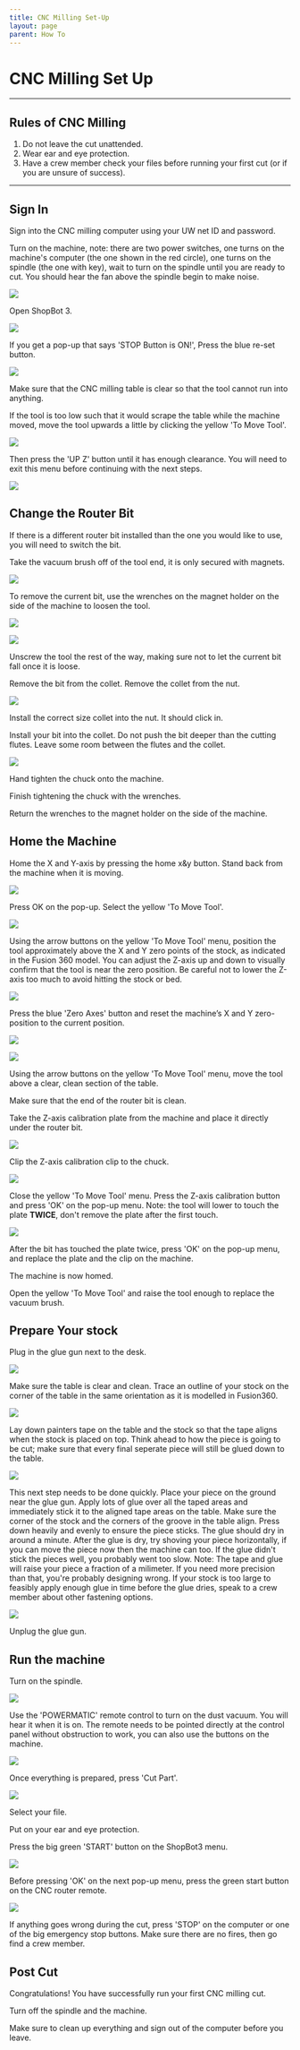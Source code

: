 ```yaml
---
title: CNC Milling Set-Up
layout: page
parent: How To
---
```


# CNC Milling Set Up

---

## Rules of CNC Milling

1. Do not leave the cut unattended.
2. Wear ear and eye protection.
3. Have a crew member check your files before running your first cut (or if you are unsure of success).

---

## Sign In

Sign into the CNC milling computer using your UW net ID and password.

Turn on the machine, note: there are two power switches, one turns on the machine's computer (the one shown in the red circle), one turns on the spindle (the one with key), wait to turn on the spindle until you are ready to cut. You should hear the fan above the spindle begin to make noise.

![](/assets/images/cnc_setup/turn_on_machine.png)

Open ShopBot 3.

![](/assets/images/cnc_setup/open_shopBot3.png)

If you get a pop-up that says 'STOP Button is ON!', Press the blue re-set button.

![](/assets/images/cnc_setup/reset_button.png)

Make sure that the CNC milling table is clear so that the tool cannot run into anything.

If the tool is too low such that it would scrape the table while the machine moved, move the tool upwards a little by clicking the yellow 'To Move Tool'.

![](/assets/images/cnc_setup/open_moveTool.png)

Then press the 'UP Z' button until it has enough clearance. You will need to exit this menu before continuing with the next steps.

![](/assets/images/cnc_setup/move_z_up.png)

## Change the Router Bit

If there is a different router bit installed than the one you would like to use, you will need to switch the bit.

Take the vacuum brush off of the tool end, it is only secured with magnets.

![](/assets/images/cnc_setup/remove_brush.gif)

To remove the current bit, use the wrenches on the magnet holder on the side of the machine to loosen the tool.

![](/assets/images/cnc_setup/wrench_location.png)

![](/assets/images/cnc_setup/wrench_fitting.jpeg)

Unscrew the tool the rest of the way, making sure not to let the current bit fall once it is loose.

Remove the bit from the collet. Remove the collet from the nut.

![](/assets/images/cnc_setup/tool_parts.png)

Install the correct size collet into the nut. It should click in.

Install your bit into the collet. Do not push the bit deeper than the cutting flutes. Leave some room between the flutes and the collet.

![](/assets/images/cnc_setup/tool_setup.png)

Hand tighten the chuck onto the machine.

Finish tightening the chuck with the wrenches.

Return the wrenches to the magnet holder on the side of the machine.

## Home the Machine

Home the X and Y-axis by pressing the home x&y button. Stand back from the machine when it is moving.

![](/assets/images/cnc_setup/home_xy.png)

Press OK on the pop-up. Select the yellow 'To Move Tool'.

![](/assets/images/cnc_setup/open_moveTool.png)

Using the arrow buttons on the yellow 'To Move Tool' menu, position the tool approximately above the X and Y zero points of the stock, as indicated in the Fusion 360 model. You can adjust the Z-axis up and down to visually confirm that the tool is near the zero position. Be careful not to lower the Z-axis too much to avoid hitting the stock or bed.

![](/assets/images/cnc_setup/move_coordinates.png)

Press the blue 'Zero Axes' button and reset the machine’s X and Y zero-position to the current position.

![](/assets/images/cnc_setup/zero_axis.png)

![](/assets/images/cnc_setup/zero_xy.png)

Using the arrow buttons on the yellow 'To Move Tool' menu, move the tool above a clear, clean section of the table.

Make sure that the end of the router bit is clean.

Take the Z-axis calibration plate from the machine and place it directly under the router bit.

![](/assets/images/cnc_setup/z_plate.png)

Clip the Z-axis calibration clip to the chuck.

![](/assets/images/cnc_setup/plate_under_bit.png)

Close the yellow 'To Move Tool' menu. Press the Z-axis calibration button and press 'OK' on the pop-up menu. Note: the tool will lower to touch the plate **TWICE**, don't remove the plate after the first touch.

![](/assets/images/cnc_setup/home_z_button.png)

After the bit has touched the plate twice, press 'OK' on the pop-up menu, and replace the plate and the clip on the machine.

The machine is now homed.

Open the yellow 'To Move Tool' and raise the tool enough to replace the vacuum brush.

## Prepare Your stock

Plug in the glue gun next to the desk.

![](/assets/images/cnc_setup/glue_gun.png)

Make sure the table is clear and clean. Trace an outline of your stock on the corner of the table in the same orientation as it is modelled in Fusion360.

![](/assets/images/cnc_setup/trace_stock.png)

Lay down painters tape on the table and the stock so that the tape aligns when the stock is placed on top. Think ahead to how the piece is going to be cut; make sure that every final seperate piece will still be glued down to the table.

![](/assets/images/cnc_setup/tape_stock.png)

This next step needs to be done quickly. Place your piece on the ground near the glue gun. Apply lots of glue over all the taped areas and immediately stick it to the aligned tape areas on the table. Make sure the corner of the stock and the corners of the groove in the table align. Press down heavily and evenly to ensure the piece sticks. The glue should dry in around a minute. After the glue is dry, try shoving your piece horizontally, if you can move the piece now then the machine can too. If the glue didn't stick the pieces well, you probably went too slow. Note: The tape and glue will raise your piece a fraction of a milimeter. If you need more precision than that, you're probably designing wrong. If your stock is too large to feasibly apply enough glue in time before the glue dries, speak to a crew member about other fastening options.

![](/assets/images/cnc_setup/secure_stock.png)

Unplug the glue gun.

## Run the machine

Turn on the spindle.

![](/assets/images/cnc_setup/turn_on_spindle.png)

Use the 'POWERMATIC' remote control to turn on the dust vacuum. You will hear it when it is on. The remote needs to be pointed directly at the control panel without obstruction to work, you can also use the buttons on the machine.

![](/assets/images/cnc_setup/powermatic.png)

Once everything is prepared, press 'Cut Part'.

![](/assets/images/cnc_setup/cut_part.png)

Select your file.

Put on your ear and eye protection.

Press the big green 'START' button on the ShopBot3 menu.

![](/assets/images/cnc_setup/start_button.png)

Before pressing 'OK' on the next pop-up menu, press the green start button on the CNC router remote.

![](/assets/images/cnc_setup/reset_button.png)

If anything goes wrong during the cut, press 'STOP' on the computer or one of the big emergency stop buttons. Make sure there are no fires, then go find a crew member.

## Post Cut

Congratulations! You have successfully run your first CNC milling cut.

Turn off the spindle and the machine.

Make sure to clean up everything and sign out of the computer before you leave.
